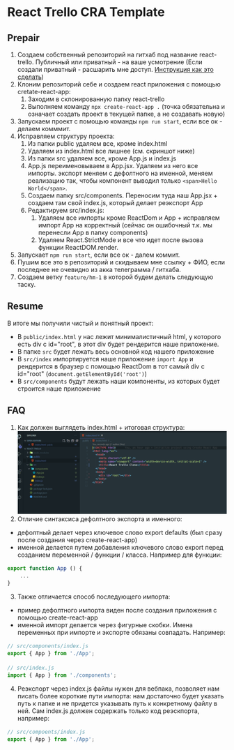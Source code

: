 # React Trello CRA Template

## Prepair
1. Создаем собственный репозиторий на гитхаб под название react-trello. Публичный или приватный - на ваше усмотрение (Если создали приватный - расшарить мне доступ. [Инструкция как это сделать](https://docs.github.com/en/account-and-profile/setting-up-and-managing-your-github-user-account/managing-access-to-your-personal-repositories/inviting-collaborators-to-a-personal-repository))
2. Клоним репозиторий себе и создаем react приложения с помощью cretate-react-app:
    1. Заходим в склонированную папку react-trello
    2. Выполняем команду ```npx create-react-app .``` (точка обязательна и означает создать проект в текущей папке, а не создавать новую)
3. Запускаем проект с помощью команды ```npm run start```, если все ок - делаем комммит.
4. Исправляем структуру проекта:
    1. Из папки public удаляем все, кроме index.html
    2. Удаляем из index.html все лишнее (см. скриншот ниже)
    3. Из папки srс удаляем все, кроме App.js и index.js
    4. App.js переименовываем в App.jsx. Удаляем из него все импорты. экспорт меняем с дефолтного на именной, меняем реализацию так, чтобы компонент выводил только ```<span>Hello World</span>```.
    5. Создаем папку src/components. Переносим туда наш App.jsx + создаем там свой index.js, который делает реэкспорт App
    6. Редактируем src/index.js:
        1. Удаляем все импорты кроме ReactDom и App + исправляем импорт App на корректный (сейчас он ошибочный т.к. мы перенесли App в папку components)
        2. Удаляем React.StrictMode и все что идет после вызова функции ReactDOM.render.
5. Запускает ```npm run start```, если все ок - далем коммит.
6. Пушим все это в репозиторий и скидываем мне ссылку + ФИО, если последнее не очевидно из акка телеграмма / гитхаба.
7. Создаем ветку ```feature/hm-1``` в которой будем делать следующую таску.

## Resume
В итоге мы получили чистый и понятный проект:
- В ```public/index.html``` у нас лежит минималистичный html, у которого есть div с id="root", в этот div будет рендерится наше приложение.
- В папке ```src``` будет лежать весь основной код нашего приложение
- В ```src/index``` импортируется наше приложение ```import App``` и рендерится в браузер с помощью ReactDom в тот самый div с id="root" (```document.getElementById('root')```)
- В ```src/components``` будут лежать наши компоненты, из которых будет строится наше приложение

## FAQ
1. Как должен выглядеть index.html + итоговая структура:
![index html example](./imgs/index_html.png)
2. Отличие синтаксиса дефолтного экспорта и именного:
 -   дефолтный делает через ключевое слово export defaults (был сразу после создания через create-react-app)
 -   именной делается путем добавления ключевого слово export перед созданием переменной / функции / класса. Например для функции:
```jsx
export function App () {
    ...
}
```
3. Также отличается способ последующего импорта:
 - пример дефолтного импорта виден после создания приложения с помощью create-react-app
 - именной импорт делается через фигурные скобки. Имена переменных при импорте и экспорте обязаны совпадать. Например:
```jsx
// src/components/index.js
export { App } from './App';

// src/index.js
import { App } from './components';
```
4. Реэкспорт через index.js файлы нужен для вебпака, позволяет нам писать более короткие пути импорта: нам достаточно будет указать путь к папке и не придется указывать путь к конкретному файлу в ней. Сам index.js должен содержать только код реэскпорта, например:
```jsx
// src/compoents/index.js
export { App } from './App';
```

